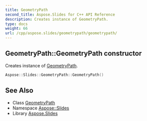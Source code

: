```yaml
---
title: GeometryPath
second_title: Aspose.Slides for C++ API Reference
description: Creates instance of GeometryPath.
type: docs
weight: 66
url: /cpp/aspose.slides/geometrypath/geometrypath/
---
```

## GeometryPath::GeometryPath constructor


Creates instance of [GeometryPath](../).

```cpp
Aspose::Slides::GeometryPath::GeometryPath()
```

## See Also

* Class [GeometryPath](../)
* Namespace [Aspose::Slides](../../)
* Library [Aspose.Slides](../../../)
